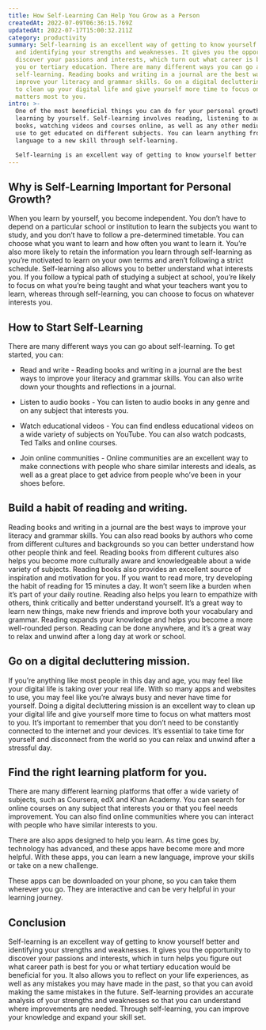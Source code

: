 ```yaml
---
title: How Self-Learning Can Help You Grow as a Person
createdAt: 2022-07-09T06:36:15.769Z
updatedAt: 2022-07-17T15:00:32.211Z
category: productivity
summary: Self-learning is an excellent way of getting to know yourself better
  and identifying your strengths and weaknesses. It gives you the opportunity to
  discover your passions and interests, which turn out what career is best for
  you or tertiary education. There are many different ways you can go about
  self-learning. Reading books and writing in a journal are the best ways to
  improve your literacy and grammar skills. Go on a digital decluttering mission
  to clean up your digital life and give yourself more time to focus on what
  matters most to you.
intro: >-
  One of the most beneficial things you can do for your personal growth is
  learning by yourself. Self-learning involves reading, listening to audio
  books, watching videos and courses online, as well as any other medium you can
  use to get educated on different subjects. You can learn anything from a new
  language to a new skill through self-learning. 

  Self-learning is an excellent way of getting to know yourself better and identifying your strengths and weaknesses. It gives you the opportunity to discover your passions and interests, which in turn helps you figure out what career path is best for you or what tertiary education would be beneficial for you. It also allows you to reflect on your life experiences, as well Self-learning provides an accurate analysis of your strengths and weaknesses so that you can understand where improvements are needed.
---
```


## Why is Self-Learning Important for Personal Growth?

When you learn by yourself, you become independent. You don’t have to depend on a particular school or institution to learn the subjects you want to study, and you don’t have to follow a pre-determined timetable. You can choose what you want to learn and how often you want to learn it.
You’re also more likely to retain the information you learn through self-learning as you’re motivated to learn on your own terms and aren’t following a strict schedule.
Self-learning also allows you to better understand what interests you. If you follow a typical path of studying a subject at school, you’re likely to focus on what you’re being taught and what your teachers want you to learn, whereas through self-learning, you can choose to focus on whatever interests you.

## How to Start Self-Learning

There are many different ways you can go about self-learning. To get started, you can:

- Read and write - Reading books and writing in a journal are the best ways to improve your literacy and grammar skills. You can also write down your thoughts and reflections in a journal.

- Listen to audio books - You can listen to audio books in any genre and on any subject that interests you.

- Watch educational videos - You can find endless educational videos on a wide variety of subjects on YouTube. You can also watch podcasts, Ted Talks and online courses.

- Join online communities - Online communities are an excellent way to make connections with people who share similar interests and ideals, as well as a great place to get advice from people who’ve been in your shoes before.

## Build a habit of reading and writing.

Reading books and writing in a journal are the best ways to improve your literacy and grammar skills. You can also read books by authors who come from different cultures and backgrounds so you can better understand how other people think and feel. Reading books from different cultures also helps you become more culturally aware and knowledgeable about a wide variety of subjects. Reading books also provides an excellent source of inspiration and motivation for you. If you want to read more, try developing the habit of reading for 15 minutes a day. It won’t seem like a burden when it’s part of your daily routine. Reading also helps you learn to empathize with others, think critically and better understand yourself. It’s a great way to learn new things, make new friends and improve both your vocabulary and grammar. Reading expands your knowledge and helps you become a more well-rounded person. Reading can be done anywhere, and it’s a great way to relax and unwind after a long day at work or school.

## Go on a digital decluttering mission.

If you’re anything like most people in this day and age, you may feel like your digital life is taking over your real life. With so many apps and websites to use, you may feel like you’re always busy and never have time for yourself. Doing a digital decluttering mission is an excellent way to clean up your digital life and give yourself more time to focus on what matters most to you. It’s important to remember that you don’t need to be constantly connected to the internet and your devices. It’s essential to take time for yourself and disconnect from the world so you can relax and unwind after a stressful day.

## Find the right learning platform for you.

There are many different learning platforms that offer a wide variety of subjects, such as Coursera, edX and Khan Academy. You can search for online courses on any subject that interests you or that you feel needs improvement. You can also find online communities where you can interact with people who have similar interests to you.

There are also apps designed to help you learn. As time goes by, technology has advanced, and these apps have become more and more helpful. With these apps, you can learn a new language, improve your skills or take on a new challenge.

These apps can be downloaded on your phone, so you can take them wherever you go. They are interactive and can be very helpful in your learning journey.

## Conclusion

Self-learning is an excellent way of getting to know yourself better and identifying your strengths and weaknesses. It gives you the opportunity to discover your passions and interests, which in turn helps you figure out what career path is best for you or what tertiary education would be beneficial for you. It also allows you to reflect on your life experiences, as well as any mistakes you may have made in the past, so that you can avoid making the same mistakes in the future. Self-learning provides an accurate analysis of your strengths and weaknesses so that you can understand where improvements are needed. Through self-learning, you can improve your knowledge and expand your skill set.
